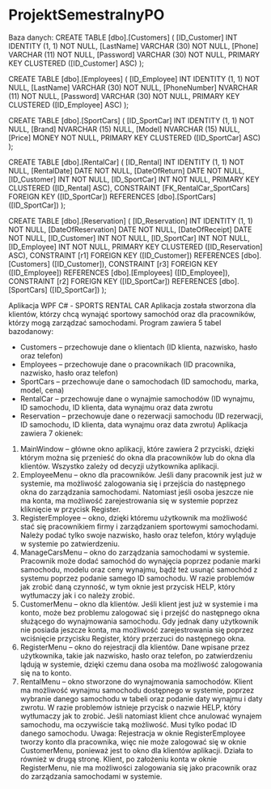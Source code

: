 # ProjektSemestralnyPO

Baza danych:
CREATE TABLE [dbo].[Customers] (
    [ID_Customer] INT          IDENTITY (1, 1) NOT NULL,
    [LastName]    VARCHAR (30) NOT NULL,
    [Phone]       VARCHAR (11) NOT NULL,
    [Password]    VARCHAR (30) NOT NULL,
    PRIMARY KEY CLUSTERED ([ID_Customer] ASC)
);

CREATE TABLE [dbo].[Employees] (
    [ID_Employee] INT           IDENTITY (1, 1) NOT NULL,
    [LastName]    VARCHAR (30)  NOT NULL,
    [PhoneNumber] NVARCHAR (11) NOT NULL,
    [Password]    VARCHAR (30)  NOT NULL,
    PRIMARY KEY CLUSTERED ([ID_Employee] ASC)
);

CREATE TABLE [dbo].[SportCars] (
    [ID_SportCar] INT           IDENTITY (1, 1) NOT NULL,
    [Brand]       NVARCHAR (15) NULL,
    [Model]       NVARCHAR (15) NULL,
    [Price]       MONEY         NOT NULL,
    PRIMARY KEY CLUSTERED ([ID_SportCar] ASC)
);

CREATE TABLE [dbo].[RentalCar] (
    [ID_Rental]    INT  IDENTITY (1, 1) NOT NULL,
    [RentalDate]   DATE NOT NULL,
    [DateOfReturn] DATE NOT NULL,
    [ID_Customer]  INT  NOT NULL,
    [ID_SportCar]  INT  NOT NULL,
    PRIMARY KEY CLUSTERED ([ID_Rental] ASC),
    CONSTRAINT [FK_RentalCar_SportCars] FOREIGN KEY ([ID_SportCar]) REFERENCES [dbo].[SportCars] ([ID_SportCar])
);

CREATE TABLE [dbo].[Reservation] (
    [ID_Reservation]    INT  IDENTITY (1, 1) NOT NULL,
    [DateOfReservation] DATE NOT NULL,
    [DateOfReceipt]     DATE NOT NULL,
    [ID_Customer]       INT  NOT NULL,
    [ID_SportCar]       INT  NOT NULL,
    [ID_Employee]       INT  NOT NULL,
    PRIMARY KEY CLUSTERED ([ID_Reservation] ASC),
    CONSTRAINT [r1] FOREIGN KEY ([ID_Customer]) REFERENCES [dbo].[Customers] ([ID_Customer]),
    CONSTRAINT [r3] FOREIGN KEY ([ID_Employee]) REFERENCES [dbo].[Employees] ([ID_Employee]),
    CONSTRAINT [r2] FOREIGN KEY ([ID_SportCar]) REFERENCES [dbo].[SportCars] ([ID_SportCar])
);

Aplikacja WPF C# - SPORTS RENTAL CAR
Aplikacja została stworzona dla klientów, którzy chcą wynająć sportowy samochód oraz dla 
pracowników, którzy mogą zarządzać samochodami. 
Program zawiera 5 tabel bazodanowy:
- Customers – przechowuje dane o klientach (ID klienta, nazwisko, hasło oraz telefon)
- Employees – przechowuje dane o pracownikach (ID pracownika, nazwisko, hasło oraz telefon)
- SportCars – przechowuje dane o samochodach (ID samochodu, marka, model, cena)
- RentalCar – przechowuje dane o wynajmie samochodów (ID wynajmu, ID samochodu, ID klienta, 
data wynajmu oraz data zwrotu
- Reservation – przechowuje dane o rezerwacji samochodu (ID rezerwacji, ID samochodu, ID klienta, 
data wynajmu oraz data zwrotu)
Aplikacja zawiera 7 okienek:
1. MainWindow – główne okno aplikacji, które zawiera 2 przyciski, dzięki którym można się 
przenieść do okna dla pracowników lub do okna dla klientów. Wszystko zależy od decyzji 
użytkownika aplikacji. 
2. EmployeeMenu – okno dla pracowników. Jeśli dany pracownik jest już w systemie, ma 
możliwość zalogowania się i przejścia do następnego okna do zarządzania samochodami. 
Natomiast jeśli osoba jeszcze nie ma konta, ma możliwość zarejestrowania się w systemie 
poprzez kliknięcie w przycisk Register.
3. RegisterEmployee – okno, dzięki któremu użytkownik ma możliwość stać się pracownikiem 
firmy i zarządzaniem sportowymi samochodami. Należy podać tylko swoje nazwisko, hasło 
oraz telefon, który wyląduje w systemie po zatwierdzeniu. 
4. ManageCarsMenu – okno do zarządzania samochodami w systemie. Pracownik może dodać 
samochód do wynajęcia poprzez podanie marki samochodu, modelu oraz ceny wynajmu, 
bądź też usunąć samochód z systemu poprzez podanie samego ID samochodu. W razie 
problemów jak zrobić daną czynność, w tym oknie jest przycisk HELP, który wytłumaczy jak i 
co należy zrobić.
5. CustomerMenu – okno dla klientów. Jeśli klient jest już w systemie i ma konto, może bez 
problemu zalogować się i przejść do następnego okna służącego do wynajmowania 
samochodu. Gdy jednak dany użytkownik nie posiada jeszcze konta, ma możliwość 
zarejestrowania się poprzez wciśnięcie przycisku Register, który przerzuci do następnego 
okna.
6. RegisterMenu – okno do rejestracji dla klientów. Dane wpisane przez użytkownika, takie jak 
nazwisko, hasło oraz telefon, po zatwierdzeniu lądują w systemie, dzięki czemu dana osoba 
ma możliwość zalogowania się na to konto.
7. RentalMenu – okno stworzone do wynajmowania samochodów. Klient ma możliwość 
wynajmu samochodu dostępnego w systemie, poprzez wybranie danego samochodu w tabeli 
oraz podanie daty wynajmu i daty zwrotu. W razie problemów istnieje przycisk o nazwie 
HELP, który wytłumaczy jak to zrobić. Jeśli natomiast klient chce anulować wynajem 
samochodu, ma oczywiście taką możliwość. Musi tylko podać ID danego samochodu.
Uwaga:
Rejestracja w oknie RegisterEmployee tworzy konto dla pracownika, więc nie może zalogować się w 
oknie CustomerMenu, ponieważ jest to okno dla klientów aplikacji. Działa to również w drugą stronę. 
Klient, po założeniu konta w oknie RegisterMenu, nie ma możliwości zalogowania się jako pracownik 
oraz do zarządzania samochodami w systemie.
